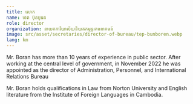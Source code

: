 ```yaml
---
title: លោក
name: ទេព ប៊ុនបូរេន
role: director
organization: នាយកការិយាល័យនិយតកម្មទូរគមនាគមន៍
image: src/asset/secretaries/director-of-bureau/tep-bunboren.webp
lang: km
---
```


Mr. Boran has more than 10 years of experience in public sector. After working at the central level of government, in November 2022 he was appointed as the director of Administration, Personnel, and International Relations Bureau

Mr. Boran holds qualifications in Law from Norton University and English literature from the Institute of Foreign Languages in Cambodia.
